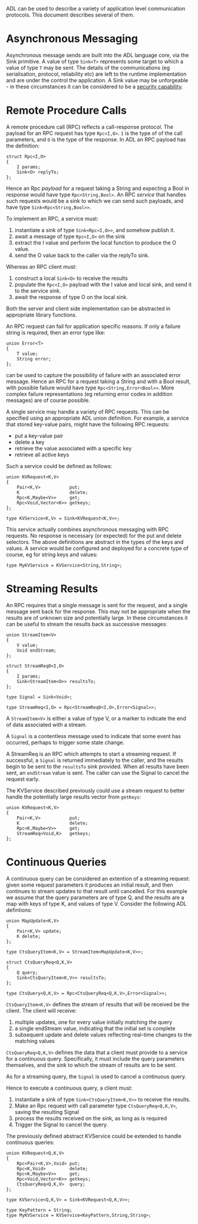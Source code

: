 ADL can be used to describe a variety of application level
communication protocols. This document describes several of them.

# Asynchronous Messaging

Asynchronous message sends are built into the ADL language core, via
the Sink primitive. A value of type `Sink<T>` represents some target
to which a value of type `T` may be sent. The details of the
communications (eg serialisation, protocol, reliability etc) are left
to the runtime implementation and are under the control the
application. A Sink value may be unforgeable - in these circumstances
it can be considered to be a [security capability][1].

# Remote Procedure Calls

A remote procedure call (RPC) reflects a call-response protocol.
The payload for an RPC request has type `Rpc<I,O>`. `I` is the type of of
the call parameters, and `O` is the type of the response. In ADL an RPC
payload has the definition:

```
struct Rpc<I,O>
{
    I params;
    Sink<O> replyTo;
};
```

Hence an Rpc _payload_ for a request taking a String and expecting a
Bool in response would have type `Rpc<String,Bool>`. An RPC _service_
that handles such requests would be a sink to which we can send such
payloads, and have type `Sink<Rpc<String,Bool>>`.

To implement an RPC, a service must:

  1. instantiate a sink of type `Sink<Rpc<I,O>>`, and somehow publish it.
  2. await a message of type `Rpc<I,O>` on the sink
  3. extract the I value and perform the local function to produce the O value.
  4. send the O value back to the caller via the replyTo sink.

Whereas an RPC client must:

  1. construct a local `Sink<O>` to receive the results
  2. populate the `Rpc<I,O>` payload with the I value and local sink,
     and send it to the service sink.
  4. await the response of type O on the local sink.

Both the server and client side implementation can be abstracted in
appropriate library functions.

An RPC request can fail for application specific reasons. If only a
failure string is required, then an error type like:

    union Error<T>
    {
        T value;
        String error;
    };

can be used to capture the possibility of failure with an associated
error message. Hence an RPC for a request taking a String and with a
Bool result, with possible failure would have type
`Rpc<String,Error<Bool>>`. More complex failure representations (eg
returning error codes in addition messages) are of course possible.

A single service may handle a variety of RPC requests. This can be
specified using an appropriate ADL union definition. For example, a
service that stored key-value pairs, might have the following RPC
requests:

   - put a key-value pair
   - delete a key
   - retrieve the value associated with a specific key
   - retrieve all active keys

Such a service could be defined as follows:

    union KVRequest<K,V>
    {
        Pair<K,V>           put;
        K                   delete;
        Rpc<K,Maybe<V>>     get;
        Rpc<Void,Vector<K>> getkeys; 
    };

    type KVService<K,V> = Sink<KVRequest<K,V>>;

This service actually combines asynchronous messaging with RPC
requests. No response is necessary (or expected) for the put and
delete selectors. The above definitions are abstract in the types of
the keys and values. A service would be configured and deployed for a
concrete type of course, eg for string keys and values:

    type MyKVService = KVService<String,String>;

# Streaming Results

An RPC requires that a single message is sent for the request, and a
single message sent back for the response. This may not be appropriate
when the results are of unknown size and potentially large. In these
circumstances it can be useful to stream the results back as
successive messages:

    union StreamItem<V>
    {
        V value;
        Void endStream;       
    };

    struct StreamReq0<I,O>
    {
        I params;
        Sink<StreamItem<O>> resultsTo;
    };

    type Signal = Sink<Void>;

    type StreamReq<I,O> = Rpc<StreamReq0<I,O>,Error<Signal>>;

A `StreamItem<V>` is either a value of type V, or a marker to indicate
the end of data associated with a stream.

A `Signal` is a contentless message used to indicate that some event
has occurred, perhaps to trigger some state change.

A StreamReq is an RPC which attempts to start a streaming request. If
successful, a `Signal` is returned immediately to the caller, and the
results begin to be sent to the `resultsTo` sink provided. When all
results have been sent, an `endStream` value is sent. The caller can
use the Signal to cancel the request early.

The KVService described previously could use a stream request to
better handle the potentially large results vector from `getKeys`:

    union KVRequest<K,V>
    {
        Pair<K,V>           put;
        K                   delete;
        Rpc<K,Maybe<V>>     get;
        StreamReq<Void,K>   getkeys; 
    };

# Continuous Queries

A continuous query can be considered an extention of a streaming
request: given some request parameters it produces an initial result,
and then continues to stream updates to that result until
cancelled. For this example we assume that the query parameters are of
type Q, and the results are a map with keys of type K, and values of
type V. Consider the following ADL defintions:

    union MapUpdate<K,V>
    {
        Pair<K,V> update;
        K delete;
    };

    type CtsQueryItem<K,V> = StreamItem<MapUpdate<K,V>>;

    struct CtsQueryReq<Q,K,V>
    {
        Q query;
        Sink<CtsQueryItem<K,V>> resultsTo;
    };

    type CtsQuery<Q,K,V> = Rpc<CtsQueryReq<Q,K,V>,Error<Signal>>;

`CtsQueryItem<K,V>` defines the stream of results that will be
received be the client. The client will receive:

  1. multiple updates, one for every value initially matching the query
  2. a single endStream value, indicating that the initial set is complete
  3. subsequent update and delete values reflecting real-time changes
     to the matching values

`CtsQueryReq<Q,K,V>` defines the data that a client must provide to a
service for a continuous query. Specifically, it must include the
query parameters themselves, and the sink to which the stream of
results are to be sent.

As for a streaming query, the `Signal` is used to cancel a continuous
query.

Hence to execute a continuous query, a client must:

  1. instantiate a sink of type `Sink<CtsQueryItem<K,V>>` to receive
     the results.
  2. Make an Rpc request with call parameter type `CtsQueryReq<Q,K,V>`,
     saving the resulting Signal
  3. process the results received on the sink, as long as is required
  4. Trigger the Signal to cancel the query.

The previously defined abstract KVService could be extended to handle
continuous queries:

    union KVRequest<Q,K,V>
    {
        Rpc<Pair<K,V>,Void> put;
        Rpc<K,Void>         delete;
        Rpc<K,Maybe<V>>     get;
        Rpc<Void,Vector<K>> getkeys; 
        CtsQueryReq<Q,K,V>  query;
    };

    type KVService<Q,K,V> = Sink<KVRequest<Q,K,V>>;

    type KeyPattern = String;
    type MyKVService = KVService<KeyPattern,String,String>;

     
[1]: http://en.wikipedia.org/wiki/Capability-based_security
